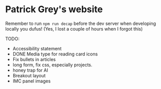 # Patrick Grey's website
Remember to run `npm run decap` before the dev server when developing locally you dufus! (Yes, I lost a couple of hours when I forgot this)

TODO:
- Accessibility statement
- DONE Media type for reading card icons
- Fix bullets in articles
- long form, fix css, especially projects.
- honey trap for AI
- Breakout layout
- IMC panel images